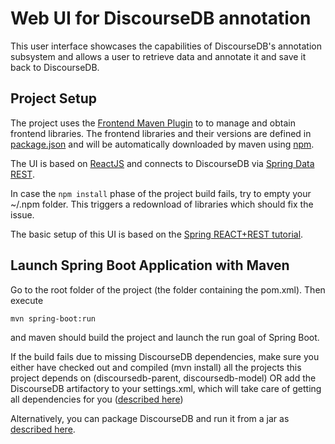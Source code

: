 # Web UI for DiscourseDB annotation

This user interface showcases the capabilities of DiscourseDB's annotation subsystem and allows a user to retrieve data and annotate it and save it back to DiscourseDB.

## Project Setup
The project uses the [Frontend Maven Plugin](https://github.com/eirslett/frontend-maven-plugin) to to manage and obtain frontend libraries. The frontend libraries and their versions are defined in [package.json](https://github.com/DiscourseDB/discoursedb-annotation-ui/blob/master/src/main/resources/static/package.json) and will be automatically downloaded by maven using [npm](https://www.npmjs.com/).

The UI is based on [ReactJS](https://facebook.github.io/react/) and connects to DiscourseDB via [Spring Data REST](http://projects.spring.io/spring-data-rest/).

In case the ```npm install``` phase of the project build fails, try to empty your ~/.npm folder. This triggers a redownload of libraries which should fix the issue.

The basic setup of this UI is based on the [Spring REACT+REST tutorial](https://spring.io/guides/tutorials/react-and-spring-data-rest/). 

## Launch Spring Boot Application with Maven
Go to the root folder of the project (the folder containing the pom.xml).
Then execute 
```
mvn spring-boot:run
```
and maven should build the project and launch the run goal of Spring Boot.

If the build fails due to missing DiscourseDB dependencies, make sure you either have checked out and compiled (mvn install) all the projects this project depends on (discoursedb-parent, discoursedb-model) OR add the DiscourseDB artifactory to your settings.xml, which will take care of getting all dependencies for you ([described here](https://github.com/DiscourseDB/discoursedb-model#configuring-maven-repository))

Alternatively, you can package DiscourseDB and run it from a jar as [described here](https://github.com/DiscourseDB/discoursedb-parent#option-2-packaging).
